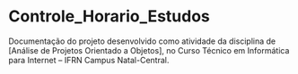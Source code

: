 # Controle_Horario_Estudos
Documentação do projeto desenvolvido como atividade da disciplina de [Análise de Projetos Orientado a Objetos], no Curso Técnico em Informática para Internet – IFRN Campus Natal-Central.

